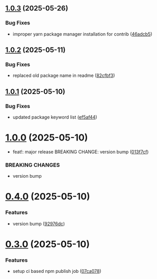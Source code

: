 ## [1.0.3](https://github.com/JairajJangle/react-native-checkbox/compare/v1.0.2...v1.0.3) (2025-05-26)


### Bug Fixes

* improper yarn package manager installation for contrib ([46adcb5](https://github.com/JairajJangle/react-native-checkbox/commit/46adcb5a26e3cc7ca398d4c69768e2c8b0933d9b))

## [1.0.2](https://github.com/JairajJangle/react-native-checkbox/compare/v1.0.1...v1.0.2) (2025-05-11)


### Bug Fixes

* replaced old package name in readme ([82cfbf3](https://github.com/JairajJangle/react-native-checkbox/commit/82cfbf3c5d40348b34e9e1e1c8d199e2fe5be2f7))

## [1.0.1](https://github.com/JairajJangle/react-native-checkbox/compare/v1.0.0...v1.0.1) (2025-05-10)


### Bug Fixes

* updated package keyword list ([ef5af44](https://github.com/JairajJangle/react-native-checkbox/commit/ef5af446b1f79f019636deca89830c75a7552824))

# [1.0.0](https://github.com/JairajJangle/react-native-checkbox/compare/v0.4.0...v1.0.0) (2025-05-10)


* feat!: major release BREAKING CHANGE: version bump ([013f7cf](https://github.com/JairajJangle/react-native-checkbox/commit/013f7cff22b6f210e6aa05eb0527bdfcca6f2261))


### BREAKING CHANGES

* version bump

# [0.4.0](https://github.com/JairajJangle/react-native-checkbox/compare/v0.3.0...v0.4.0) (2025-05-10)


### Features

* version bump ([92976dc](https://github.com/JairajJangle/react-native-checkbox/commit/92976dca6a455ff3704b520ae21e64e6e151bd1b))

# [0.3.0](https://github.com/JairajJangle/react-native-checkbox/compare/v0.2.0...v0.3.0) (2025-05-10)


### Features

* setup ci based npm publish job ([07ca078](https://github.com/JairajJangle/react-native-checkbox/commit/07ca078a99a6b3efc77cd6a5f606b84cbf74c005))
